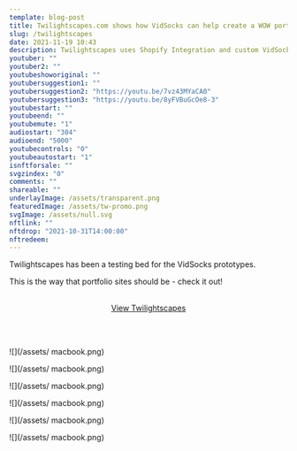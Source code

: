 ```yaml
---
template: blog-post
title: Twilightscapes.com shows how VidSocks can help create a WOW portfolio that sells! 
slug: /twilightscapes
date: 2021-11-19 10:43
description: Twilightscapes uses Shopify Integration and custom VidSocks setup
youtuber: ""
youtuber2: ""
youtubeshoworiginal: ""
youtubersuggestion1: ""
youtubersuggestion2: "https://youtu.be/7vz43MYaCA0"
youtubersuggestion3: "https://youtu.be/8yFVBuGcOe8-3"
youtubestart: ""
youtubeend: ""
youtubemute: "1"
audiostart: "304"
audioend: "5000"
youtubecontrols: "0"
youtubeautostart: "1"
isnftforsale: ""
svgzindex: "0"
comments: ""
shareable: ""
underlayImage: /assets/transparent.png
featuredImage: /assets/tw-promo.png
svgImage: /assets/null.svg
nftlink: ""
nftdrop: "2021-10-31T14:00:00"
nftredeem:
---
```



Twilightscapes has been a testing bed for the VidSocks prototypes. 

 This is the way that portfolio sites should be - check it out!

<br />
<div style="display:flex; justify-content:center; margin:0 auto;"><a class="button fire center" href="https://twilightscapes.com" >View Twilightscapes</a>
</div>

<br /><br />




<div class="masonry zoombox" style="">

![](/assets/ macbook.png)

![](/assets/ macbook.png)

![](/assets/ macbook.png)

![](/assets/ macbook.png)

![](/assets/ macbook.png)

![](/assets/ macbook.png)

</div>